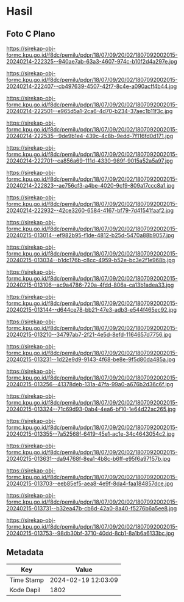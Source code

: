 # Hasil

## Foto C Plano

https://sirekap-obj-formc.kpu.go.id/f8dc/pemilu/pdpr/18/07/09/20/02/1807092002015-20240214-222325--940ae7ab-63a3-4607-974c-b10f2d4a297e.jpg

https://sirekap-obj-formc.kpu.go.id/f8dc/pemilu/pdpr/18/07/09/20/02/1807092002015-20240214-222407--cb497639-4507-42f7-8c4e-a090acff4b44.jpg

https://sirekap-obj-formc.kpu.go.id/f8dc/pemilu/pdpr/18/07/09/20/02/1807092002015-20240214-222501--e965d5a1-2ca6-4d70-b234-37aec1b11f3c.jpg

https://sirekap-obj-formc.kpu.go.id/f8dc/pemilu/pdpr/18/07/09/20/02/1807092002015-20240214-222535--9de9b1e4-439c-4c8b-9edd-7f116fd0d171.jpg

https://sirekap-obj-formc.kpu.go.id/f8dc/pemilu/pdpr/18/07/09/20/02/1807092002015-20240214-222701--ca856a69-111d-4330-989f-9015a52a5a97.jpg

https://sirekap-obj-formc.kpu.go.id/f8dc/pemilu/pdpr/18/07/09/20/02/1807092002015-20240214-222823--ae756cf3-a4be-4020-9cf9-809a17ccc8a1.jpg

https://sirekap-obj-formc.kpu.go.id/f8dc/pemilu/pdpr/18/07/09/20/02/1807092002015-20240214-222932--42ce3260-6584-4167-bf79-7d41541faaf2.jpg

https://sirekap-obj-formc.kpu.go.id/f8dc/pemilu/pdpr/18/07/09/20/02/1807092002015-20240215-013014--ef982b95-f1de-4812-b25d-5470a88b9057.jpg

https://sirekap-obj-formc.kpu.go.id/f8dc/pemilu/pdpr/18/07/09/20/02/1807092002015-20240215-013034--b1dc176b-c8cc-4959-b52e-bc3e2f1e968b.jpg

https://sirekap-obj-formc.kpu.go.id/f8dc/pemilu/pdpr/18/07/09/20/02/1807092002015-20240215-013106--ac9a4786-720a-4fdd-806a-ca13b1adea33.jpg

https://sirekap-obj-formc.kpu.go.id/f8dc/pemilu/pdpr/18/07/09/20/02/1807092002015-20240215-013144--d644ce78-bb21-47e3-adb3-e544f465ec92.jpg

https://sirekap-obj-formc.kpu.go.id/f8dc/pemilu/pdpr/18/07/09/20/02/1807092002015-20240215-013210--34797ab7-2f21-4e5d-8efd-1164657d7756.jpg

https://sirekap-obj-formc.kpu.go.id/f8dc/pemilu/pdpr/18/07/09/20/02/1807092002015-20240215-013231--1d22e9d9-9143-4f68-be8e-9f5d80da485a.jpg

https://sirekap-obj-formc.kpu.go.id/f8dc/pemilu/pdpr/18/07/09/20/02/1807092002015-20240215-013256--41378deb-131a-47fa-99a0-a676b2d36c6f.jpg

https://sirekap-obj-formc.kpu.go.id/f8dc/pemilu/pdpr/18/07/09/20/02/1807092002015-20240215-013324--71c69d93-0ab4-4ea6-bf10-1e64d22ac265.jpg

https://sirekap-obj-formc.kpu.go.id/f8dc/pemilu/pdpr/18/07/09/20/02/1807092002015-20240215-013355--7a52568f-6419-45e1-ac1e-34c4643054c2.jpg

https://sirekap-obj-formc.kpu.go.id/f8dc/pemilu/pdpr/18/07/09/20/02/1807092002015-20240215-013631--da94768f-8ea1-4b8c-b6ff-e95f6a97157b.jpg

https://sirekap-obj-formc.kpu.go.id/f8dc/pemilu/pdpr/18/07/09/20/02/1807092002015-20240215-013703--eeb85ef5-aea8-4e9f-8da4-faa184857dce.jpg

https://sirekap-obj-formc.kpu.go.id/f8dc/pemilu/pdpr/18/07/09/20/02/1807092002015-20240215-013731--b32ea47b-cb6d-42a0-8a40-f5276b6a5ee8.jpg

https://sirekap-obj-formc.kpu.go.id/f8dc/pemilu/pdpr/18/07/09/20/02/1807092002015-20240215-013753--98db30bf-3710-40dd-8cb1-8a1b6a6133bc.jpg


## Metadata

| Key        | Value               |
| ---------- | ------------------- |
| Time Stamp | 2024-02-19 12:03:09 |
| Kode Dapil | 1802                |



